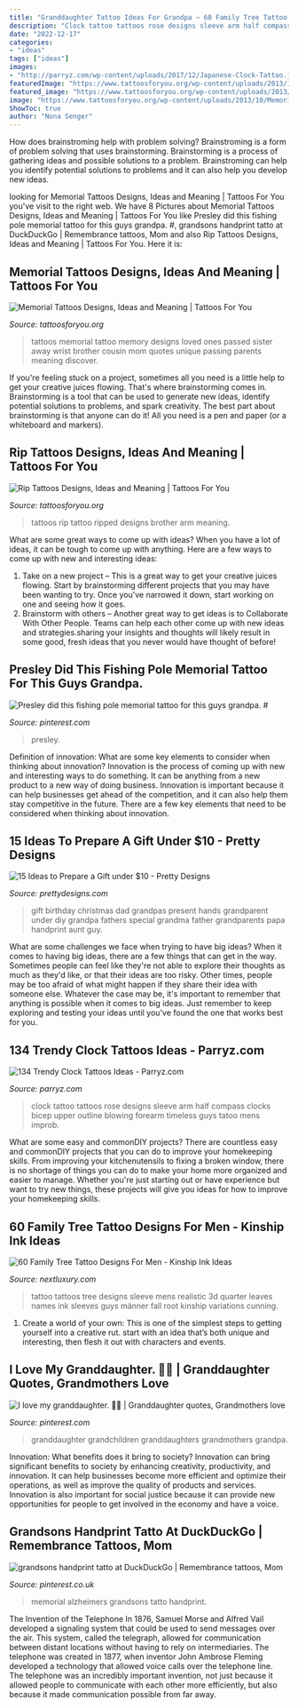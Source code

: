 ```yaml
---
title: "Granddaughter Tattoo Ideas For Grandpa ~ 60 Family Tree Tattoo Designs For Men"
description: "Clock tattoo tattoos rose designs sleeve arm half compass clocks bicep upper outline blowing forearm timeless guys tatoo mens improb"
date: "2022-12-17"
categories:
- "ideas"
tags: ["ideas"]
images:
- "http://parryz.com/wp-content/uploads/2017/12/Japanese-Clock-Tattoo.jpg"
featuredImage: "https://www.tattoosforyou.org/wp-content/uploads/2013/10/Memorial-Tattoos-for-Sister-225x300.jpg"
featured_image: "https://www.tattoosforyou.org/wp-content/uploads/2013/10/Ripped-Tattoos.jpg"
image: "https://www.tattoosforyou.org/wp-content/uploads/2013/10/Memorial-Tattoos-for-Sister-225x300.jpg"
ShowToc: true
author: "Nona Senger"
---
```



How does brainstroming help with problem solving?
Brainstroming is a form of problem solving that uses brainstorming. Brainstorming is a process of gathering ideas and possible solutions to a problem. Brainstroming can help you identify potential solutions to problems and it can also help you develop new ideas.

	

		
looking for Memorial Tattoos Designs, Ideas and Meaning | Tattoos For You you've visit to the right web. We have 8 Pictures about Memorial Tattoos Designs, Ideas and Meaning | Tattoos For You like Presley did this fishing pole memorial tattoo for this guys grandpa. #, grandsons handprint tatto at DuckDuckGo | Remembrance tattoos, Mom and also Rip Tattoos Designs, Ideas and Meaning | Tattoos For You. Here it is:
		
    
## Memorial Tattoos Designs, Ideas And Meaning | Tattoos For You

<img loading=lazy src="https://www.tattoosforyou.org/wp-content/uploads/2013/10/Memorial-Tattoos-for-Sister-225x300.jpg" onerror="this.onerror=null;this.src='https://tse2.mm.bing.net/th?id=OIP.IYbVU0nDijXe51YFsOXEDAAAAA&amp;pid=15.1';" alt="Memorial Tattoos Designs, Ideas and Meaning | Tattoos For You">

_Source: tattoosforyou.org_

>tattoos memorial tattoo memory designs loved ones passed sister away wrist brother cousin mom quotes unique passing parents meaning discover. 

	

If you're feeling stuck on a project, sometimes all you need is a little help to get your creative juices flowing. That's where brainstorming comes in. Brainstorming is a tool that can be used to generate new ideas, identify potential solutions to problems, and spark creativity. The best part about brainstorming is that anyone can do it! All you need is a pen and paper (or a whiteboard and markers).

    
## Rip Tattoos Designs, Ideas And Meaning | Tattoos For You

<img loading=lazy src="https://www.tattoosforyou.org/wp-content/uploads/2013/10/Ripped-Tattoos.jpg" onerror="this.onerror=null;this.src='https://tse2.mm.bing.net/th?id=OIP.tQdRKyZUBsSJE6uWaa8UegHaJ4&amp;pid=15.1';" alt="Rip Tattoos Designs, Ideas and Meaning | Tattoos For You">

_Source: tattoosforyou.org_

>tattoos rip tattoo ripped designs brother arm meaning. 

	

What are some great ways to come up with ideas?
When you have a lot of ideas, it can be tough to come up with anything. Here are a few ways to come up with new and interesting ideas: 
1. Take on a new project – This is a great way to get your creative juices flowing. Start by brainstorming different projects that you may have been wanting to try. Once you’ve narrowed it down, start working on one and seeing how it goes. 
2. Brainstorm with others – Another great way to get ideas is to Collaborate With Other People. Teams can help each other come up with new ideas and strategies.sharing your insights and thoughts will likely result in some good, fresh ideas that you never would have thought of before! 

    
## Presley Did This Fishing Pole Memorial Tattoo For This Guys Grandpa. #

<img loading=lazy src="https://i.pinimg.com/736x/e0/f9/0b/e0f90b87ed026415752817b2a871c19e.jpg" onerror="this.onerror=null;this.src='https://tse1.mm.bing.net/th?id=OIP.ZhrUkQrpwTSF3kCEepYCQQHaLI&amp;pid=15.1';" alt="Presley did this fishing pole memorial tattoo for this guys grandpa. #">

_Source: pinterest.com_

>presley. 

	

Definition of innovation: What are some key elements to consider when thinking about innovation?
Innovation is the process of coming up with new and interesting ways to do something. It can be anything from a new product to a new way of doing business. Innovation is important because it can help businesses get ahead of the competition, and it can also help them stay competitive in the future.
There are a few key elements that need to be considered when thinking about innovation.

    
## 15 Ideas To Prepare A Gift Under $10 - Pretty Designs

<img loading=lazy src="http://www.prettydesigns.com/wp-content/uploads/2015/10/Birthday-or-Christmas-Gift.jpg" onerror="this.onerror=null;this.src='https://tse4.mm.bing.net/th?id=OIP.2lzd3wUnSLp1iuF0BC9-NwHaJ3&amp;pid=15.1';" alt="15 Ideas to Prepare a Gift under $10 - Pretty Designs">

_Source: prettydesigns.com_

>gift birthday christmas dad grandpas present hands grandparent under diy grandpa fathers special grandma father grandparents papa handprint aunt guy. 

	

What are some challenges we face when trying to have big ideas?
When it comes to having big ideas, there are a few things that can get in the way. Sometimes people can feel like they're not able to explore their thoughts as much as they'd like, or that their ideas are too risky. Other times, people may be too afraid of what might happen if they share their idea with someone else. Whatever the case may be, it's important to remember that anything is possible when it comes to big ideas. Just remember to keep exploring and testing your ideas until you've found the one that works best for you.

    
## 134 Trendy Clock Tattoos Ideas - Parryz.com

<img loading=lazy src="http://parryz.com/wp-content/uploads/2017/12/Japanese-Clock-Tattoo.jpg" onerror="this.onerror=null;this.src='https://tse4.mm.bing.net/th?id=OIP.m0C2O_93bJsq2pHJPx55kAHaIa&amp;pid=15.1';" alt="134 Trendy Clock Tattoos Ideas - Parryz.com">

_Source: parryz.com_

>clock tattoo tattoos rose designs sleeve arm half compass clocks bicep upper outline blowing forearm timeless guys tatoo mens improb. 

	

What are some easy and commonDIY projects?
There are countless easy and commonDIY projects that you can do to improve your homekeeping skills. From improving your kitchenutensils to fixing a broken window, there is no shortage of things you can do to make your home more organized and easier to manage. Whether you're just starting out or have experience but want to try new things, these projects will give you ideas for how to improve your homekeeping skills.

    
## 60 Family Tree Tattoo Designs For Men - Kinship Ink Ideas

<img loading=lazy src="http://nextluxury.com/wp-content/uploads/family-mens-realistic-3d-tree-leaves-quarter-sleeve-tattoo-ideas.jpg" onerror="this.onerror=null;this.src='https://tse3.mm.bing.net/th?id=OIP.JTmL9iySv-IexVXclK0tIAHaIH&amp;pid=15.1';" alt="60 Family Tree Tattoo Designs For Men - Kinship Ink Ideas">

_Source: nextluxury.com_

>tattoo tattoos tree designs sleeve mens realistic 3d quarter leaves names ink sleeves guys männer fall root kinship variations cunning. 

	

1. Create a world of your own: This is one of the simplest steps to getting yourself into a creative rut. start with an idea that’s both unique and interesting, then flesh it out with characters and events.

    
## I Love My Granddaughter. 💚💛 | Granddaughter Quotes, Grandmothers Love

<img loading=lazy src="https://i.pinimg.com/originals/7f/3c/e9/7f3ce99e3efdfaa1762a8e04b4c86387.jpg" onerror="this.onerror=null;this.src='https://tse4.mm.bing.net/th?id=OIP.msFhQX8Rqbo_t3qi9uZ40QHaHh&amp;pid=15.1';" alt="I love my granddaughter. 💚💛 | Granddaughter quotes, Grandmothers love">

_Source: pinterest.com_

>granddaughter grandchildren granddaughters grandmothers grandpa. 

	

Innovation: What benefits does it bring to society?
Innovation can bring significant benefits to society by enhancing creativity, productivity, and innovation. It can help businesses become more efficient and optimize their operations, as well as improve the quality of products and services. Innovation is also important for social justice because it can provide new opportunities for people to get involved in the economy and have a voice.

    
## Grandsons Handprint Tatto At DuckDuckGo | Remembrance Tattoos, Mom

<img loading=lazy src="https://i.pinimg.com/736x/b2/7c/7b/b27c7b6bb05a89c4b8c440e494299287.jpg" onerror="this.onerror=null;this.src='https://tse2.mm.bing.net/th?id=OIP.OUzXDWxyXoVGbjp5vUwQtAAAAA&amp;pid=15.1';" alt="grandsons handprint tatto at DuckDuckGo | Remembrance tattoos, Mom">

_Source: pinterest.co.uk_

>memorial alzheimers grandsons tatto handprint. 

	

The Invention of the Telephone
In 1876, Samuel Morse and Alfred Vail developed a signaling system that could be used to send messages over the air. This system, called the telegraph, allowed for communication between distant locations without having to rely on intermediaries. The telephone was created in 1877, when inventor John Ambrose Fleming developed a technology that allowed voice calls over the telephone line. The telephone was an incredibly important invention, not just because it allowed people to communicate with each other more efficiently, but also because it made communication possible from far away.

